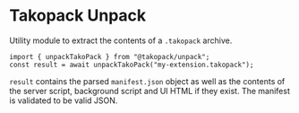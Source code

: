 # Takopack Unpack

Utility module to extract the contents of a `.takopack` archive.

```
import { unpackTakoPack } from "@takopack/unpack";
const result = await unpackTakoPack("my-extension.takopack");
```

`result` contains the parsed `manifest.json` object as well as the contents of
the server script, background script and UI HTML if they exist.
The manifest is validated to be valid JSON.

